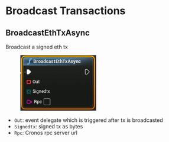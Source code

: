 # Broadcast Transactions

## BroadcastEthTxAsync

Broadcast a signed eth tx

<figure><img src="../../../.gitbook/assets/image (21).png" alt=""><figcaption></figcaption></figure>

* `Out`: event delegate which is triggered after tx is broadcasted
* `Signedtx`: signed tx as bytes
* `Rpc`: Cronos rpc server url
